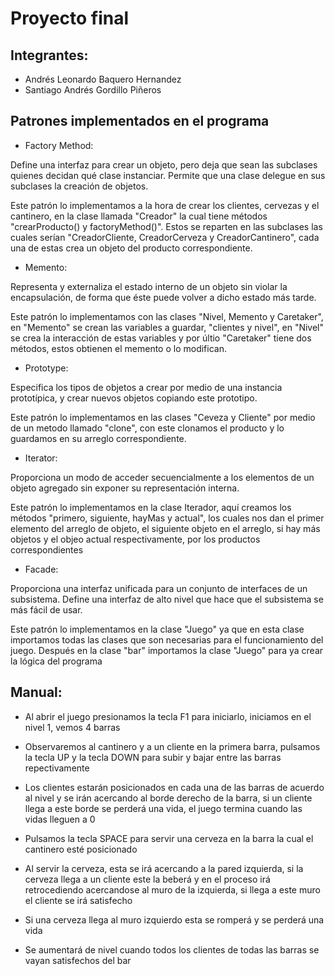 # Proyecto final
## Integrantes:
- Andrés Leonardo Baquero Hernandez
- Santiago Andrés Gordillo Piñeros

## Patrones implementados en el programa
- Factory Method:

Define una interfaz para crear un objeto, pero deja que sean las subclases quienes decidan qué clase instanciar. 
Permite que una clase delegue en sus subclases la creación de objetos.

Este patrón lo implementamos a la hora de crear los clientes, cervezas y el cantinero, en la clase llamada "Creador" la cual tiene métodos "crearProducto() y factoryMethod()". Estos se reparten en las subclases las cuales serían "CreadorCliente, CreadorCerveza y CreadorCantinero", cada una de estas crea un objeto del producto correspondiente.

- Memento:

Representa y externaliza el estado interno de un objeto sin violar la encapsulación, de forma que éste puede volver a dicho estado más tarde.

Este patrón lo implementamos con las clases "Nivel, Memento y Caretaker", en "Memento" se crean las variables a guardar, "clientes y nivel", en "Nivel" se crea la interacción de estas variables y por últio "Caretaker" tiene dos métodos, estos obtienen el memento o lo modifican.

- Prototype:

Especifica los tipos de objetos a crear por medio de una instancia prototípica, y crear nuevos objetos copiando este prototipo.

Este patrón lo implementamos en las clases "Ceveza y Cliente" por medio de un metodo llamado "clone", con este clonamos el producto y lo guardamos en su arreglo correspondiente.

- Iterator:

Proporciona un modo de acceder secuencialmente a los elementos de un objeto agregado sin exponer su representación interna.

Este patrón lo implementamos en la clase Iterador, aquí creamos los métodos "primero, siguiente, hayMas y actual", los cuales nos dan el primer elemento del arreglo de objeto, el siguiente objeto en el arreglo, si hay más objetos y el objeo actual respectivamente, por los productos correspondientes

- Facade:

Proporciona una interfaz unificada para un conjunto de interfaces de un subsistema. Define una interfaz de alto nivel que hace que el subsistema se más fácil de usar.

Este patrón lo implementamos en la clase "Juego" ya que en esta clase importamos todas las clases que son necesarias para el funcionamiento del juego. Después en la clase "bar" importamos la clase "Juego" para ya crear la lógica del programa

## Manual:

- Al abrir el juego presionamos la tecla F1 para iniciarlo, iniciamos en el nivel 1, vemos 4 barras

- Observaremos al cantinero y a un cliente en la primera barra, pulsamos la tecla UP y la tecla DOWN para subir y bajar entre las barras repectivamente

- Los clientes estarán posicionados en cada una de las barras de acuerdo al nivel y se irán acercando al borde derecho de la barra, si un cliente llega a este borde se perderá una vida, el juego termina cuando las vidas lleguen a 0

- Pulsamos la tecla SPACE para servir una cerveza en la barra la cual el cantinero esté posicionado

- Al servir la cerveza, esta se irá acercando a la pared izquierda, si la cerveza llega a un cliente este la beberá y en el proceso irá retrocediendo acercandose al muro de la izquierda, si llega a este muro el cliente se irá satisfecho

- Si una cerveza llega al muro izquierdo esta se romperá y se perderá una vida

- Se aumentará de nivel cuando todos los clientes de todas las barras se vayan satisfechos del bar
